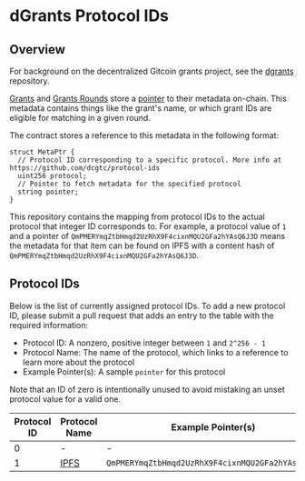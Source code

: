 # dGrants Protocol IDs

## Overview

For background on the decentralized Gitcoin grants project, see the [dgrants](https://github.com/dcgtc/dgrants) repository.

[Grants](https://github.com/dcgtc/dgrants/blob/main/contracts/contracts/GrantRegistry.sol)
and [Grants Rounds](https://github.com/dcgtc/dgrants/blob/main/contracts/contracts/GrantRound.sol)
store a [pointer](https://github.com/dcgtc/dgrants/blob/main/contracts/contracts/interfaces/IMetadataPointer.sol)
to their metadata on-chain.
This metadata contains things like the grant's name, or which grant IDs are eligible for matching in a given round.

The contract stores a reference to this metadata in the following format:

```solidity
struct MetaPtr {
  // Protocol ID corresponding to a specific protocol. More info at https://github.com/dcgtc/protocol-ids
  uint256 protocol;
  // Pointer to fetch metadata for the specified protocol
  string pointer;
}
```

This repository contains the mapping from protocol IDs to the actual protocol that integer ID corresponds to.
For example, a protocol value of `1` and a pointer of `QmPMERYmqZtbHmqd2UzRhX9F4cixnMQU2GFa2hYAsQ6J3D` means the metadata for that item can be found on IPFS with a content hash of `QmPMERYmqZtbHmqd2UzRhX9F4cixnMQU2GFa2hYAsQ6J3D`.

## Protocol IDs

Below is the list of currently assigned protocol IDs.
To add a new protocol ID, please submit a pull request that adds an entry to the table with the required information:
- Protocol ID: A nonzero, positive integer between `1` and `2^256 - 1`
- Protocol Name: The name of the protocol, which links to a reference to learn more about the protocol
- Example Pointer(s): A sample `pointer` for this protocol

Note that an ID of zero is intentionally unused to avoid mistaking an unset protocol value for a valid one.


| Protocol ID | Protocol Name            | Example Pointer(s)                               |
| ----------- | ------------------------ | ------------------------------------------------ |
| 0           | -                        | -                                                |
| 1           | [IPFS](https://ipfs.io/) | `QmPMERYmqZtbHmqd2UzRhX9F4cixnMQU2GFa2hYAsQ6J3D` |
